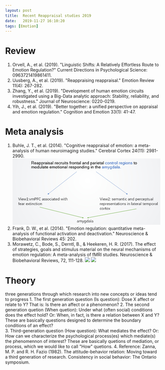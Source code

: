 ```yaml
---
layout: post
title:  Recent Reappraisal studies 2019
date:   2019-11-27 16:10:20
tags: [Emotion]
---
```


# Review

1. Orvell, A., et al. (2019). "Linguistic Shifts: A Relatively Effortless Route to Emotion Regulation?" Current Directions in Psychological Science: 0963721419861411.
2. Uusberg, A., et al. (2019). "Reappraising reappraisal." Emotion Review 11(4): 267-282.
3. Zhang, Y., et al. (2019). "Development of human emotion circuits investigated using a Big-Data analytic approach: Stability, reliability, and robustness." Journal of Neuroscience: 0220-0219.
4. Yih, J., et al. (2019). "Better together: a unified perspective on appraisal and emotion regulation." Cognition and Emotion 33(1): 41-47.

# Meta analysis

1. Buhle, J. T., et al. (2014). "Cognitive reappraisal of emotion: a meta-analysis of human neuroimaging studies." Cerebral Cortex 24(11): 2981-2990.
![](/images/2019-11-27_Reappraisal.jpg)
2. Frank, D. W., et al. (2014). "Emotion regulation: quantitative meta-analysis of functional activation and deactivation." Neuroscience & Biobehavioral Reviews 45: 202.
3. Morawetz, C., Bode, S., Derntl, B., & Heekeren, H. R. (2017). The effect of strategies, goals and stimulus material on the neural mechanisms of emotion regulation: A meta-analysis of fMRI studies. Neuroscience & Biobehavioral Reviews, 72, 111-128.
![](/images/2019-11-27_Reappraisa2.jpg)
![](/images/2019-11-27_Reappraisa3.jpg)

# Theory

three generations through which research into new concepts or ideas tend to progress
    1. The first generation question (Is question): Dose X affect or relate to Y? That is: Is there an affect or a phenomenon?
	2. The second generation quetion (When quetion):  Under what (often social) conditions does the effect hold? Or: When, in fact, is there a relation
	between X and Y? These are basically questions designed to determine the boundary conditions of an effect?	   
	3. Third-generation question (How question): What mediates the effect? Or: How can we characterize the psychological process(es) which mediate(s) the phenomennon of interest?
		These are basically quetions of mediation, or process, which we would like to call "How" quetions.
	4. Reference: Zanna, M. P. and R. H. Fazio (1982). The attitude-behavior relation: Moving toward a third generation of research. Consistency in social behavior: The Ontario symposium.
